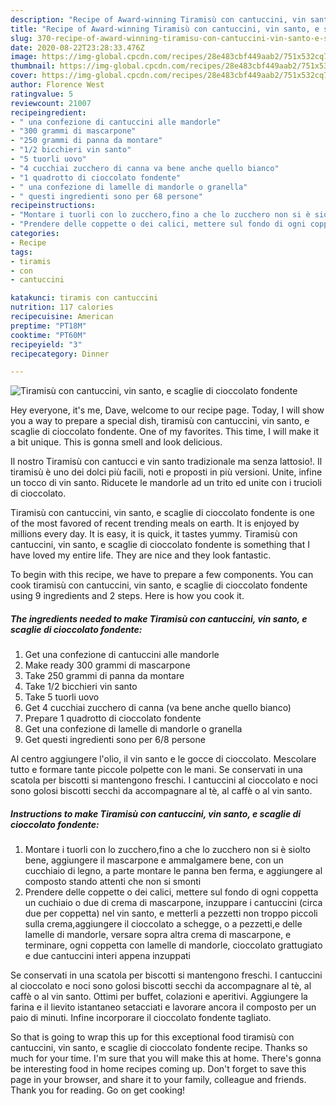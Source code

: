 ```yaml
---
description: "Recipe of Award-winning Tiramisù con cantuccini, vin santo, e scaglie di cioccolato fondente"
title: "Recipe of Award-winning Tiramisù con cantuccini, vin santo, e scaglie di cioccolato fondente"
slug: 370-recipe-of-award-winning-tiramisu-con-cantuccini-vin-santo-e-scaglie-di-cioccolato-fondente
date: 2020-08-22T23:28:33.476Z
image: https://img-global.cpcdn.com/recipes/28e483cbf449aab2/751x532cq70/tiramisu-con-cantuccini-vin-santo-e-scaglie-di-cioccolato-fondente-recipe-main-photo.jpg
thumbnail: https://img-global.cpcdn.com/recipes/28e483cbf449aab2/751x532cq70/tiramisu-con-cantuccini-vin-santo-e-scaglie-di-cioccolato-fondente-recipe-main-photo.jpg
cover: https://img-global.cpcdn.com/recipes/28e483cbf449aab2/751x532cq70/tiramisu-con-cantuccini-vin-santo-e-scaglie-di-cioccolato-fondente-recipe-main-photo.jpg
author: Florence West
ratingvalue: 5
reviewcount: 21007
recipeingredient:
- " una confezione di cantuccini alle mandorle"
- "300 grammi di mascarpone"
- "250 grammi di panna da montare"
- "1/2 bicchieri vin santo"
- "5 tuorli uovo"
- "4 cucchiai zucchero di canna va bene anche quello bianco"
- "1 quadrotto di cioccolato fondente"
- " una confezione di lamelle di mandorle o granella"
- " questi ingredienti sono per 68 persone"
recipeinstructions:
- "Montare i tuorli con lo zucchero,fino a che lo zucchero non si è siolto bene, aggiungere il mascarpone e ammalgamere bene, con un cucchiaio di legno, a parte montare le panna ben ferma, e aggiungere al composto stando attenti che non si smonti"
- "Prendere delle coppette o dei calici, mettere sul fondo di ogni coppetta un cuchiaio o due di crema di mascarpone, inzuppare i cantuccini (circa due per coppetta) nel vin santo, e metterli a pezzetti non troppo piccoli sulla crema,aggiungere il cioccolato a schegge, o a pezzetti,e delle lamelle di mandorle, versare sopra altra crema di mascarpone, e terminare, ogni coppetta con lamelle di mandorle, cioccolato grattugiato e due cantuccini interi appena inzuppati"
categories:
- Recipe
tags:
- tiramis
- con
- cantuccini

katakunci: tiramis con cantuccini 
nutrition: 117 calories
recipecuisine: American
preptime: "PT18M"
cooktime: "PT60M"
recipeyield: "3"
recipecategory: Dinner

---
```



![Tiramisù con cantuccini, vin santo, e scaglie di cioccolato fondente](https://img-global.cpcdn.com/recipes/28e483cbf449aab2/751x532cq70/tiramisu-con-cantuccini-vin-santo-e-scaglie-di-cioccolato-fondente-recipe-main-photo.jpg)

Hey everyone, it's me, Dave, welcome to our recipe page. Today, I will show you a way to prepare a special dish, tiramisù con cantuccini, vin santo, e scaglie di cioccolato fondente. One of my favorites. This time, I will make it a bit unique. This is gonna smell and look delicious.

Il nostro Tiramisù con cantucci e vin santo tradizionale ma senza lattosio!. Il tiramisù è uno dei dolci più facili, noti e proposti in più versioni. Unite, infine un tocco di vin santo. Riducete le mandorle ad un trito ed unite con i trucioli di cioccolato.

Tiramisù con cantuccini, vin santo, e scaglie di cioccolato fondente is one of the most favored of recent trending meals on earth. It is enjoyed by millions every day. It is easy, it is quick, it tastes yummy. Tiramisù con cantuccini, vin santo, e scaglie di cioccolato fondente is something that I have loved my entire life. They are nice and they look fantastic.


To begin with this recipe, we have to prepare a few components. You can cook tiramisù con cantuccini, vin santo, e scaglie di cioccolato fondente using 9 ingredients and 2 steps. Here is how you cook it.

<!--inarticleads1-->

##### The ingredients needed to make Tiramisù con cantuccini, vin santo, e scaglie di cioccolato fondente:

1. Get  una confezione di cantuccini alle mandorle
1. Make ready 300 grammi di mascarpone
1. Take 250 grammi di panna da montare
1. Take 1/2 bicchieri vin santo
1. Take 5 tuorli uovo
1. Get 4 cucchiai zucchero di canna (va bene anche quello bianco)
1. Prepare 1 quadrotto di cioccolato fondente
1. Get  una confezione di lamelle di mandorle o granella
1. Get  questi ingredienti sono per 6/8 persone


Al centro aggiungere l&#39;olio, il vin santo e le gocce di cioccolato. Mescolare tutto e formare tante piccole polpette con le mani. Se conservati in una scatola per biscotti si mantengono freschi. I cantuccini al cioccolato e noci sono golosi biscotti secchi da accompagnare al tè, al caffè o al vin santo. 

<!--inarticleads2-->

##### Instructions to make Tiramisù con cantuccini, vin santo, e scaglie di cioccolato fondente:

1. Montare i tuorli con lo zucchero,fino a che lo zucchero non si è siolto bene, aggiungere il mascarpone e ammalgamere bene, con un cucchiaio di legno, a parte montare le panna ben ferma, e aggiungere al composto stando attenti che non si smonti
1. Prendere delle coppette o dei calici, mettere sul fondo di ogni coppetta un cuchiaio o due di crema di mascarpone, inzuppare i cantuccini (circa due per coppetta) nel vin santo, e metterli a pezzetti non troppo piccoli sulla crema,aggiungere il cioccolato a schegge, o a pezzetti,e delle lamelle di mandorle, versare sopra altra crema di mascarpone, e terminare, ogni coppetta con lamelle di mandorle, cioccolato grattugiato e due cantuccini interi appena inzuppati


Se conservati in una scatola per biscotti si mantengono freschi. I cantuccini al cioccolato e noci sono golosi biscotti secchi da accompagnare al tè, al caffè o al vin santo. Ottimi per buffet, colazioni e aperitivi. Aggiungere la farina e il lievito istantaneo setacciati e lavorare ancora il composto per un paio di minuti. Infine incorporare il cioccolato fondente tagliato. 

So that is going to wrap this up for this exceptional food tiramisù con cantuccini, vin santo, e scaglie di cioccolato fondente recipe. Thanks so much for your time. I'm sure that you will make this at home. There's gonna be interesting food in home recipes coming up. Don't forget to save this page in your browser, and share it to your family, colleague and friends. Thank you for reading. Go on get cooking!
